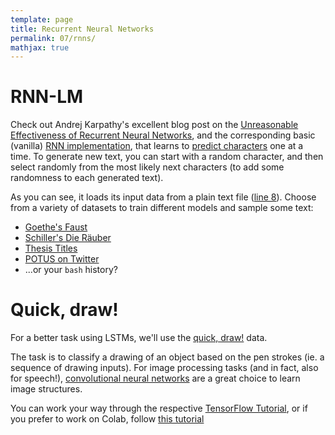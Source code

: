 ```yaml
---
template: page
title: Recurrent Neural Networks
permalink: 07/rnns/
mathjax: true
---
```


# RNN-LM

Check out Andrej Karpathy's excellent blog post on the [Unreasonable Effectiveness of Recurrent Neural Networks](https://karpathy.github.io/2015/05/21/rnn-effectiveness/), and the corresponding basic (vanilla) [RNN implementation](https://gist.github.com/karpathy/d4dee566867f8291f086), that learns to [predict characters](https://karpathy.github.io/2015/05/21/rnn-effectiveness/#character-level-language-models) one at a time.
To generate new text, you can start with a random character, and then select randomly from the most likely next characters (to add some randomness to each generated text).

As you can see, it loads its input data from a plain text file ([line 8](https://gist.github.com/karpathy/d4dee566867f8291f086#file-min-char-rnn-py-L8)).
Choose from a variety of datasets to train different models and sample some text:

- [Goethe's Faust]({{site.baseurl}}/03-ngrams/faust.txt)
- [Schiller's Die Räuber]({{site.baseurl}}/03-ngrams/dieraeuber.txt)
- [Thesis Titles]({{site.baseurl}}/03-ngrams/hsro-theses.txt)
- [POTUS on Twitter]({{site.baseurl}}/07-rnns/putus.txt)
- ...or your `bash` history?


# Quick, draw! 

For a better task using LSTMs, we'll use the [quick, draw!](https://quickdraw.withgoogle.com/data) data.

The task is to classify a drawing of an object based on the pen strokes (ie. a sequence of drawing inputs).
For image processing tasks (and in fact, also for speech!), [convolutional neural networks]({{site.baseurl}}/07-rnns/sl-convnets.pdf) are a great choice to learn image structures.

You can work your way through the respective [TensorFlow Tutorial](https://www.tensorflow.org/tutorials/recurrent_quickdraw), or if you prefer to work on Colab, follow [this tutorial](https://medium.com/tensorflow/train-on-google-colab-and-run-on-the-browser-a-case-study-8a45f9b1474e)
